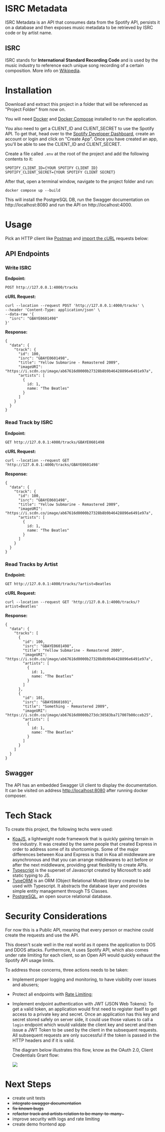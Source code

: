 # ISRC Metadata

ISRC Metadata is an API that consumes data from the Spotify API, persists it on a database and then exposes music metadata to be retrieved by ISRC code or by artist name.

## ISRC
ISRC stands for **International Standard Recording Code** and is used by the music industry to reference each unique song recording of a certain composition. More info on [Wikipedia](https://en.wikipedia.org/wiki/International_Standard_Recording_Code).

# Installation

Download and extract this project in a folder that will be referenced as "Project Folder" from now on.

You will need [Docker](https://docs.docker.com/desktop/#download-and-install) and [Docker Compose](https://docs.docker.com/compose/install/) installed to run the application. 

You also need to get a CLIENT_ID and CLIENT_SECRET to use the Spotify API. To get that, head over to the [Spotify Developer Dashboard](https://developer.spotify.com/dashboard/), create an account or login and click on "Create App". Once you have created an app, you'll be able to see the CLIENT_ID and CLIENT_SECRET.

Create a file called `.env` at the root of the project and add the following contents to it:

```
SPOTIFY_CLIENT_ID={YOUR SPOTIFY CLIENT ID}
SPOTIFY_CLIENT_SECRET={YOUR SPOTIFY CLIENT SECRET}
```

After that, open a terminal window, navigate to the project folder and run:
```
docker compose up --build
```
This will install the PostgreSQL DB, run the Swagger documentation on http://localhost:8080 and run the API on http://localhost:4000.

# Usage
Pick an HTTP client like [Postman](https://www.postman.com/) and [import the cURL](https://blog.postman.com/curl-and-postman-work-wonderfully-together/) requests below:

## API Endpoints
### Write ISRC
**Endpoint:**

    POST http://127.0.0.1:4000/tracks

**cURL Request:**

    curl --location --request POST 'http://127.0.0.1:4000/tracks' \
	--header 'Content-Type: application/json' \
	--data-raw '{
	  "isrc": "GBAYE0601498"
	}'
**Response:**

    {
      "data": {
        "track": {
          "id": 100,
          "isrc": "GBAYE0601498",
          "title": "Yellow Submarine - Remastered 2009",
          "imageURI": "https://i.scdn.co/image/ab67616d0000b27328b8b9b46428896e6491e97a",
          "artists": [
            {
              id: 1,
              name: "The Beatles"
            }
          ]
        }
      }
    }

### Read Track by ISRC
**Endpoint:**

    GET http://127.0.0.1:4000/tracks/GBAYE0601498

**cURL Request:**

    curl --location --request GET 'http://127.0.0.1:4000/tracks/GBAYE0601498'

**Response:**

    {
      "data": {
        "track": {
          "id": 100,
          "isrc": "GBAYE0601498",
          "title": "Yellow Submarine - Remastered 2009",
          "imageURI": "https://i.scdn.co/image/ab67616d0000b27328b8b9b46428896e6491e97a",
          "artists": [
            {
              id: 1,
              name: "The Beatles"
            }
          ]
        }
      }
    }

### Read Tracks by Artist
**Endpoint:**

    GET http://127.0.0.1:4000/tracks/?artist=Beatles

**cURL Request:**

    curl --location --request GET 'http://127.0.0.1:4000/tracks/?artist=Beatles'

**Response:**

    {
      "data": {
        "tracks": [
          {
            "id": 100,
            "isrc": "GBAYE0601498",
            "title": "Yellow Submarine - Remastered 2009",
            "imageURI": "https://i.scdn.co/image/ab67616d0000b27328b8b9b46428896e6491e97a",
            "artists": [
              {
                id: 1,
                name: "The Beatles"
              }
            ]
          },
          {
            "id": 101,
            "isrc": "GBAYE0601691",
            "title": "Something - Remastered 2009",
            "imageURI": "https://i.scdn.co/image/ab67616d0000b273dc30583ba717007b00cceb25",
            "artists": [
              {
                id: 1,
                name: "The Beatles"
              }
            ]
          }
        ]
      }
    }

## Swagger
The API has an embedded Swagger UI client to display the documentation. It can be visited on address [http://localhost:8080](http://localhost:8080) after running docker composer.

# Tech Stack
To create this project, the following techs were used:

 - [KoaJS](https://koajs.com/), a lightweight node framework that is quickly gaining terrain in the industry. It was created by the same people that created Express in order to address some of its shortcomings. Some of the major differences between Koa and Express is that in Koa all middleware are asynchronous and that you can arrange middlewares to act before or after the next middleware, providing great flexibility to create APIs.
 - [Typescript](https://www.typescriptlang.org/) is the superset of Javascript created by Microsoft to add static typing to JS.
 - [TypeORM](https://typeorm.io/#/) is an ORM (Object Relational Model) library created to be used with Typescript. It abstracts the database layer and provides simple entity management through TS Classes.
 - [PostgreSQL](https://www.postgresql.org/), an open source relational database.
 
# Security Considerations
For now this is a Public API, meaning that every person or machine could create the requests and use the API.

This doesn't scale well in the real world as it opens the application to DOS and DDOS attacks. Furthermore, it uses Spotify API, which also comes under rate limiting for each client, so an Open API would quickly exhaust the Spotify API usage limits.

To address those concerns, three actions needs to be taken:

 - Implement proper logging and monitoring, to have visibility over issues and abusers;
 - Protect all endpoints with [Rate Limiting](https://cloud.google.com/architecture/rate-limiting-strategies-techniques);
 - Implement endpoint authentication with JWT (JSON Web Tokens):
    To get a valid token, an application would first need to register itself to get access to a private key and secret. Once an application has this key and secret stored safely on server side, it could use those values to call a `login` endpoint which would validate the client key and secret and then issue a JWT Token to be used by the client in the subsequent requests. All subsequent requests are only successful if the token is passed in the HTTP headers and if it is valid.
    
    The diagram below illustrates this flow, know as the OAuth 2.0, Client Credentials Grant flow:

    ![](https://docs.pivotal.io/p-identity/1-14/images/oauth_client_credentials.png)
 
# Next Steps
 - create unit tests
 - ~~integrate swagger documentation~~
 - ~~fix known bugs~~
 - ~~refactor track and artists relation to be many-to-many~~~
 - improve security with logs and rate limiting
 - create demo frontend app
